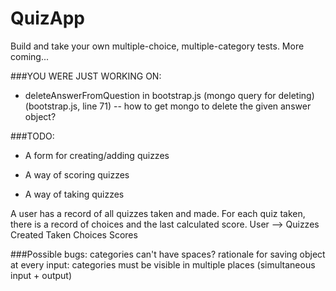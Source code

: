 # QuizApp

Build and take your own multiple-choice, multiple-category tests. More coming...







###YOU WERE JUST WORKING ON:

- deleteAnswerFromQuestion in bootstrap.js (mongo query for deleting)
    (bootstrap.js, line 71) -- how to get mongo to delete the given answer object?


###TODO:

- A form for creating/adding quizzes

- A way of scoring quizzes
- A way of taking quizzes




A user has a record of all quizzes taken and made.
For each quiz taken, there is a record of choices and the last calculated score.
    User -->
      Quizzes
        Created
        Taken
          Choices
          Scores



###Possible bugs:
categories can't have spaces?
rationale for saving object at every input: categories must be visible in multiple places (simultaneous input + output)


